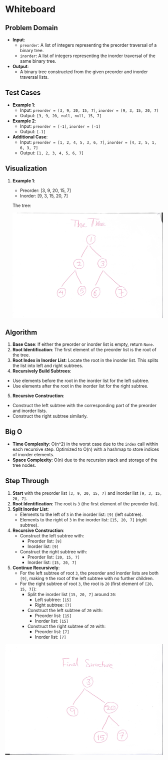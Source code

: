 # Whiteboard

## Problem Domain

- **Input**:
  - `preorder`: A list of integers representing the preorder traversal of a binary tree.
  - `inorder`: A list of integers representing the inorder traversal of the same binary tree.
- **Output**:
  - A binary tree constructed from the given preorder and inorder traversal lists.

## Test Cases

- **Example 1**:
  - Input: `preorder = [3, 9, 20, 15, 7]`, `inorder = [9, 3, 15, 20, 7]`
  - Output: `[3, 9, 20, null, null, 15, 7]`
- **Example 2**:
  - Input: `preorder = [-1]`, `inorder = [-1]`
  - Output: `[-1]`
- **Additional Case**:
  - Input: `preorder = [1, 2, 4, 5, 3, 6, 7]`, `inorder = [4, 2, 5, 1, 6, 3, 7]`
  - Output: `[1, 2, 3, 4, 5, 6, 7]`

## Visualization
1. **Example 1**:
   - Preorder: [3, 9, 20, 15, 7]
   - Inorder: [9, 3, 15, 20, 7]

   The tree:
   
   ![alt text](<Scan_20240625 (2).jpg>)

## Algorithm
1. **Base Case**: If either the preorder or inorder list is empty, return `None`.
2. **Root Identification**: The first element of the preorder list is the root of the tree.
3. **Root Index in Inorder List**: Locate the root in the inorder list. This splits the list into left and right subtrees.
4. **Recursively Build Subtrees**:
- Use elements before the root in the inorder list for the left subtree.
- Use elements after the root in the inorder list for the right subtree.
5. **Recursive Construction**:
- Construct the left subtree with the corresponding part of the preorder and inorder lists.
- Construct the right subtree similarly.

## Big O
- **Time Complexity**: O(n^2) in the worst case due to the `index` call within each recursive step. Optimized to O(n) with a hashmap to store indices of inorder elements.
- **Space Complexity**: O(n) due to the recursion stack and storage of the tree nodes.

## Step Through

1. **Start** with the preorder list `[3, 9, 20, 15, 7]` and inorder list `[9, 3, 15, 20, 7]`.
2. **Root Identification**: The root is `3` (the first element of the preorder list).
3. **Split Inorder List**: 
   - Elements to the left of `3` in the inorder list: `[9]` (left subtree).
   - Elements to the right of `3` in the inorder list: `[15, 20, 7]` (right subtree).
4. **Recursive Construction**:
   - Construct the left subtree with:
     - Preorder list: `[9]`
     - Inorder list: `[9]`
   - Construct the right subtree with:
     - Preorder list: `[20, 15, 7]`
     - Inorder list: `[15, 20, 7]`
5. **Continue Recursively**:
   - For the left subtree of root `3`, the preorder and inorder lists are both `[9]`, making `9` the root of the left subtree with no further children.
   - For the right subtree of root `3`, the root is `20` (first element of `[20, 15, 7]`):
     - Split the inorder list `[15, 20, 7]` around `20`:
       - Left subtree: `[15]`
       - Right subtree: `[7]`
     - Construct the left subtree of `20` with:
       - Preorder list: `[15]`
       - Inorder list: `[15]`
     - Construct the right subtree of `20` with:
       - Preorder list: `[7]`
       - Inorder list: `[7]`

![alt text](Scan_20240625.jpg)